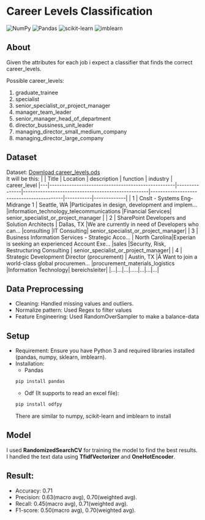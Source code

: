 # Career Levels Classification
![NumPy](https://img.shields.io/badge/numpy-%23013243.svg?style=for-the-badge&logo=numpy&logoColor=white)
![Pandas](https://img.shields.io/badge/pandas-%23150458.svg?style=for-the-badge&logo=pandas&logoColor=white)
![scikit-learn](https://img.shields.io/badge/scikit--learn-%23F7931E.svg?style=for-the-badge&logo=scikit-learn&logoColor=white)
![imblearn](https://img.shields.io/badge/imblearn-green?style=for-the-badge&logo=imblearn&logoColor=white)

## About

Given the attributes for each job i expect a classifier that finds the correct career_levels. 

Possible career_levels:
  1. graduate_trainee
  2. specialist
  3. senior_specialist_or_project_manager
  4. manager_team_leader
  5. senior_manager_head_of_department
  6. director_bussiness_unit_leader
  7. managing_director_small_medium_company
  8. managing_director_large_company

## Dataset
Dataset: [Download career_levels.ods](https://github.com/tranvietcuong03/career_levels_prediction/blob/master/career_levels.ods) <br>
It will be this: 
|   |  Title                                            | Location      | description                                       | function	                               | industry	| career_level
|---|---------------------------------------------------|---------------|---------------------------------------------------|------------------------------------------|-----------|-------------|
| 1 | Cnslt - Systems Eng- Midrange 1                   | Seattle, WA   |Participates in design, development and implem...	|information_technology_telecommunications |Financial Services| senior_specialist_or_project_manager |
| 2 | SharePoint Developers and Solution Architects     | Dallas, TX    |We are currently in need of Developers who can...  |consulting                                |IT Consulting| senior_specialist_or_project_manager|
| 3 | Business Information Services - Strategic Acco... | North Carolina|Experian is seeking an experienced Account Exe...  |sales                                     |Security, Risk, Restructuring Consulting | senior_specialist_or_project_manager|
| 4 | Strategic Development Director (procurement)	    | Austin, TX    |Â Want to join a world-class global procuremen...  |procurement_materials_logistics           |Information Technology| bereichsleiter|
|...|...|...|.....|...|...|...|


## Data Preprocessing
* Cleaning: Handled missing values and outliers.
* Normalize pattern: Used Regex to filter values
* Feature Engineering: Used RandomOverSampler to make a balance-data

## Setup
- Requirement: Ensure you have Python 3 and required libraries installed (pandas, numpy, sklearn, imblearn).
- Installation:
  * Pandas
  ```sh
  pip install pandas
  ```
   * Odf (It supports to read an excel file):
  ```sh
  pip install odfpy
  ```
  There are similar to numpy, scikit-learn and imblearn to install
  
## Model

I used **RandomizedSearchCV** for training the model to find the best results. I handled the text data using **TfidfVectorizer** and **OneHotEncoder**.


## Result:
* Accuracy: 0.71
* Precision: 0.63(macro avg), 0.70(weighted avg).
* Recall: 0.45(macro avg), 0.71(weighted avg).
* F1-score: 0.50(macro avg), 0.70(weighted avg).
